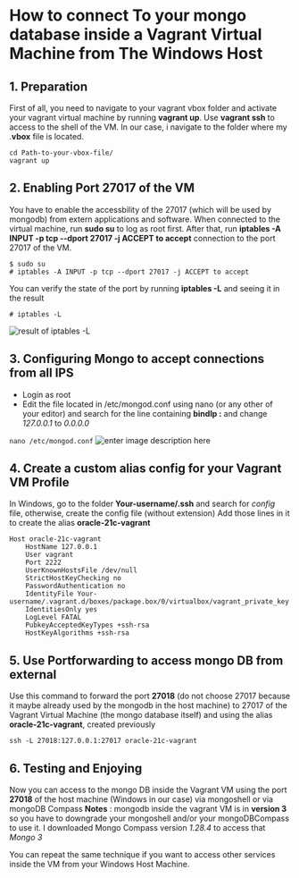 ﻿# How to connect To your mongo database inside a Vagrant Virtual Machine from The Windows Host
## 1. Preparation
First of all, you need to navigate to your vagrant vbox folder and activate your vagrant virtual machine by running **vagrant up**. 
Use **vagrant ssh** to access to the shell of the VM.
In our case, i navigate to the folder where my .**vbox** file is located.

    cd Path-to-your-vbox-file/
    vagrant up
## 2. Enabling Port 27017 of the VM
You have to enable the accessbility of the 27017 (which will be used by mongodb) from extern applications and software.
When connected to the virtual machine, run **sudo su** to log as root first.
After that, run **iptables -A INPUT -p tcp --dport 27017 -j ACCEPT to accept** connection to the port 27017 of the VM.

    $ sudo su
    # iptables -A INPUT -p tcp --dport 27017 -j ACCEPT to accept
You can verify the state of the port by running **iptables -L** and seeing it in the result 

    # iptables -L
![result of iptables -L](https://i.ibb.co/XscgNgR/Capture-d-cran-2024-05-05-205015.png)
## 3. Configuring Mongo to accept connections from all IPS
- Login as root 
- Edit the file located in /etc/mongod.conf using nano (or any other of your editor)
and search for the line containing **bindIp :** and change *127.0.0.1* to *0.0.0.0*

`nano /etc/mongod.conf`
![enter image description here](https://i.ibb.co/jb6Lxz0/Capture-d-cran-2024-05-05-212157.png)
## 4. Create a custom alias config for your Vagrant VM Profile
In Windows, go to the folder **Your-username/.ssh** and search for *config* file, otherwise, create the config file (without extension)
Add those lines in it to create the alias **oracle-21c-vagrant**

    Host oracle-21c-vagrant
	    HostName 127.0.0.1
	    User vagrant
	    Port 2222
	    UserKnownHostsFile /dev/null
	    StrictHostKeyChecking no
	    PasswordAuthentication no
		IdentityFile Your-username/.vagrant.d/boxes/package.box/0/virtualbox/vagrant_private_key
		IdentitiesOnly yes
		LogLevel FATAL
		PubkeyAcceptedKeyTypes +ssh-rsa
		HostKeyAlgorithms +ssh-rsa

## 5. Use Portforwarding to access mongo DB from external
Use this command to forward the port **27018** (do not choose 27017 because it maybe already used by the mongodb in the host machine) to 27017 of the Vagrant Virtual Machine (the mongo database itself) and using the alias **oracle-21c-vagrant**, created previously

    ssh -L 27018:127.0.0.1:27017 oracle-21c-vagrant

## 6. Testing and Enjoying
Now you can access to the mongo DB inside the Vagrant VM using the port **27018** of the host machine (Windows in our case) via mongoshell or via mongoDB Compass
**Notes** : mongodb inside the vagrant VM is in **version 3** so you have to downgrade your mongoshell and/or your mongoDBCompass to use it. I downloaded Mongo Compass version *1.28.4* to access that *Mongo 3*

You can repeat the same technique if you want to access other services inside the VM from your Windows Host Machine.




















